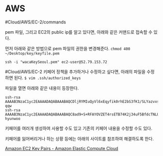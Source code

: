 # AWS
#Cloud/AWS/EC-2/commands

pem 파일, 그리고 EC2의 public ip를 알고 있다면, 아래와 같은 커맨드로 접속할 수 있다. 

먼저 아래와 같은 방법으로 pem 파일의 권한을 변경해준다.
`chmod 400 ~/Desktop/key/keyfile.pem`

`ssh -i "wacaKeySeoul.pem" ec2-user@52.79.153.72`

#Cloud/AWS/EC-2
키페어 정책을 추가하거나 수정하고 싶다면, 아래의 파일을 수정하면 된다.
`$ vim .ssh/authorized_keys`

파일을 열면 아래와 같은 내용이 등장한다.
```
ssh-rsa AAAAB3NzaC1yc2EAAAADAQABAAABAQCDljRYMIuQyVl6xEqyfik0rhE2bS3fK1/SLYazvxs2jrmu2GFjh46u31qJaYcdmw4m9YCJJZpUPyVbcGQuuT05QsjUvaP1aTrMtrMtIQrgyB/syNWJuyBEnbL8e5vXLXn6epJD2tZhgZZmxrtVY7BxFZAmti++zuyZcKpvJJv7CTS+2y18esDaApD/2NOI+5mB5eaIPTfVQ87WsBy/1jUUt+bF1l/o/yxpUBCJTGUjeKtWJpybS3cxmmDo6J+BAO99nNK7tVNnWNPGJhR/MC+hqJBGw8zSCKeZ1ZWwpYMdVRbTNFfKgvbyf4xwmKqoEA9YGqdW17WjX5T9sbo7TThl qqw
ssh-rsa AAAAB3NzaC1yc2EAAAADAQABAAABAQC8ad9+S+RFAYOVZET4rsETB74K2j34uF5BfdcTNLUczA93wvzwj/gPNYb+1SoxX4hikpfQ/OMEfT2eLbN+2xffo4KcKueJMso/FhYVErrSu0LxeLwHM+l5u4qAPyClvk6xpiR6UMtDKPzoH5KBAy17zuI6iiuUmFrsLBh+HJwNMz6qxGvrl0UXwlBcmUQIHVp4Qsjs1Jxb6e+l6p66MbTtWo2G/AWo5I7iU4PjmOeP02AU7hJB+tjBdYECh39AYy9jWY/gYjbJO26KeyTGf2SXkqJbxw260BNCEAK9Nc+0eXTDbS6Ojkm8iAnjOitUzlNxG0FN7MhG8KxKhmcbGZKD hyunwoo
```

키페어를 여러개 생성하여 사용할 수도 있고 기존의 키페어 내용을 수정할 수도 있다.

키페어를 잃어버리거나 하는 상황 등에는 아래의 사이트를 참조하여 해결하도록 한다.

[Amazon EC2 Key Pairs - Amazon Elastic Compute Cloud](https://docs.aws.amazon.com/AWSEC2/latest/UserGuide/ec2-key-pairs.html#replacing-lost-key-pair)
